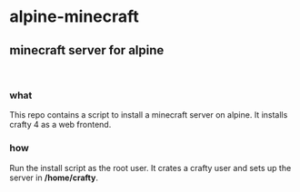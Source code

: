 # alpine-minecraft
## minecraft server for alpine
<br>

### what

This repo contains a script to install a minecraft server on alpine.
It installs crafty 4 as a web frontend.

### how

Run the install script as the root user.
It crates a crafty user and sets up the server in **/home/crafty**.
